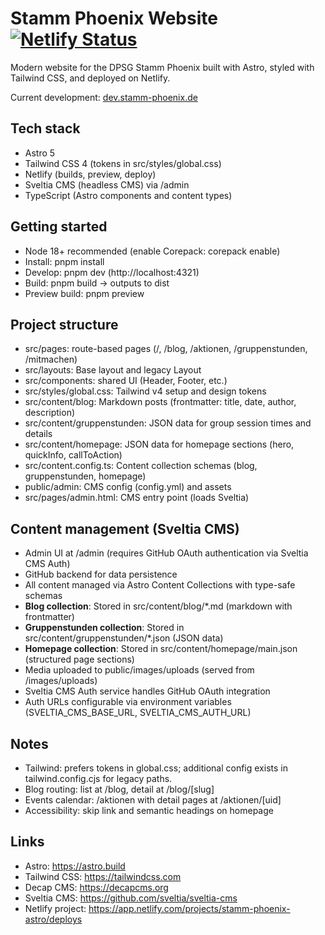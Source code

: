 # Stamm Phoenix Website [![Netlify Status](https://api.netlify.com/api/v1/badges/7641b158-13fe-415b-863d-2af05a1d7fc9/deploy-status)](https://app.netlify.com/projects/stamm-phoenix-astro/deploys)
Modern website for the DPSG Stamm Phoenix built with Astro, styled with Tailwind CSS, and deployed on Netlify.

Current development: [dev.stamm-phoenix.de](https://dev.stamm-phoenix.de)

## Tech stack
- Astro 5
- Tailwind CSS 4 (tokens in src/styles/global.css)
- Netlify (builds, preview, deploy)
- Sveltia CMS (headless CMS) via /admin
- TypeScript (Astro components and content types)

## Getting started
- Node 18+ recommended (enable Corepack: corepack enable)
- Install: pnpm install
- Develop: pnpm dev (http://localhost:4321)
- Build: pnpm build → outputs to dist
- Preview build: pnpm preview

## Project structure
- src/pages: route-based pages (/, /blog, /aktionen, /gruppenstunden, /mitmachen)
- src/layouts: Base layout and legacy Layout
- src/components: shared UI (Header, Footer, etc.)
- src/styles/global.css: Tailwind v4 setup and design tokens
- src/content/blog: Markdown posts (frontmatter: title, date, author, description)
- src/content/gruppenstunden: JSON data for group session times and details
- src/content/homepage: JSON data for homepage sections (hero, quickInfo, callToAction)
- src/content.config.ts: Content collection schemas (blog, gruppenstunden, homepage)
- public/admin: CMS config (config.yml) and assets
- src/pages/admin.html: CMS entry point (loads Sveltia)

## Content management (Sveltia CMS)
- Admin UI at /admin (requires GitHub OAuth authentication via Sveltia CMS Auth)
- GitHub backend for data persistence
- All content managed via Astro Content Collections with type-safe schemas
- **Blog collection**: Stored in src/content/blog/*.md (markdown with frontmatter)
- **Gruppenstunden collection**: Stored in src/content/gruppenstunden/*.json (JSON data)
- **Homepage collection**: Stored in src/content/homepage/main.json (structured page sections)
- Media uploaded to public/images/uploads (served from /images/uploads)
- Sveltia CMS Auth service handles GitHub OAuth integration
- Auth URLs configurable via environment variables (SVELTIA_CMS_BASE_URL, SVELTIA_CMS_AUTH_URL)

## Notes
- Tailwind: prefers tokens in global.css; additional config exists in tailwind.config.cjs for legacy paths.
- Blog routing: list at /blog, detail at /blog/[slug]
- Events calendar: /aktionen with detail pages at /aktionen/[uid]
- Accessibility: skip link and semantic headings on homepage

## Links
- Astro: https://astro.build
- Tailwind CSS: https://tailwindcss.com
- Decap CMS: https://decapcms.org
- Sveltia CMS: https://github.com/sveltia/sveltia-cms
- Netlify project: https://app.netlify.com/projects/stamm-phoenix-astro/deploys
